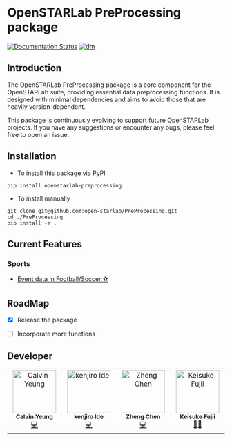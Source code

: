# OpenSTARLab PreProcessing package
[![Documentation Status](https://readthedocs.org/projects/openstarlab/badge/?version=latest)](https://openstarlab.readthedocs.io/en/latest/?badge=latest)
[![dm](https://img.shields.io/pypi/dm/openstarlab-preprocessing)](https://pypi.org/project/openstarlab-preprocessing/)

## Introduction
The OpenSTARLab PreProcessing package is a core component for the OpenSTARLab suite, providing essential data preprocessing functions. It is designed with minimal dependencies and aims to avoid those that are heavily version-dependent.

This package is continuously evolving to support future OpenSTARLab projects. If you have any suggestions or encounter any bugs, please feel free to open an issue.

## Installation
- To install this package via PyPI
```
pip install openstarlab-preprocessing
```
- To install manually
```
git clone git@github.com:open-starlab/PreProcessing.git
cd ./PreProcessing
pip install -e .
```

## Current Features
### Sports
- [Event data in Football/Soccer ⚽](https://github.com/open-starlab/PreProcessing/blob/master/preprocessing/sports/event_data/soccer/README.md)

## RoadMap
- [x] Release the package
- [ ] Incorporate more functions


## Developer
<!-- ALL-CONTRIBUTORS-BADGE:START - Do not remove or modify this section -->
<!-- [![All Contributors](https://img.shields.io/badge/all_contributors-2-orange.svg?style=flat-square)](#contributors-) -->
<!-- ALL-CONTRIBUTORS-BADGE:END -->

<!-- ALL-CONTRIBUTORS-LIST:START - Do not remove or modify this section -->
<!-- prettier-ignore-start -->
<!-- markdownlint-disable -->
<table>
  <tbody>
    <tr>
      <td align="center" valign="top" width="14.28%"><a href="https://github.com/calvinyeungck"><img src="https://github.com/calvinyeungck.png" width="100px;" alt="Calvin Yeung"/><br /><sub><b>Calvin Yeung</b></sub></a><br /><a href="#Developer-CalvinYeung" title="Lead Developer">💻</a></td>
      <td align="center" valign="top" width="14.28%"><a href="https://github.com/kenjiro-mk"><img src="https://github.com/kenjiro-mk.png" width="100px;" alt="kenjiro Ide"/><br /><sub><b>kenjiro Ide</b></sub></a><br /><a href="#Developer-kenjiroIde" title="Developer">💻</a></td>
      <td align="center" valign="top" width="14.28%"><a href="https://github.com/czzzzz129"><img src="https://github.com/czzzzz129.png" width="100px;" alt="Zheng Chen"/><br /><sub><b>Zheng Chen</b></sub></a><br /><a href="#Developer-ZhengChen" title="Developer">💻</a></td>
      <td align="center" valign="top" width="14.28%"><a href="https://github.com/keisuke198619"><img src="https://github.com/keisuke198619.png" width="100px;" alt="Keisuke Fujii"/><br /><sub><b>Keisuke Fujii</b></sub></a><br /><a href="#lead-KeisukeFujii" title="Team Leader">🧑‍💻</a></td>
    </tr>
  </tbody>
</table>
